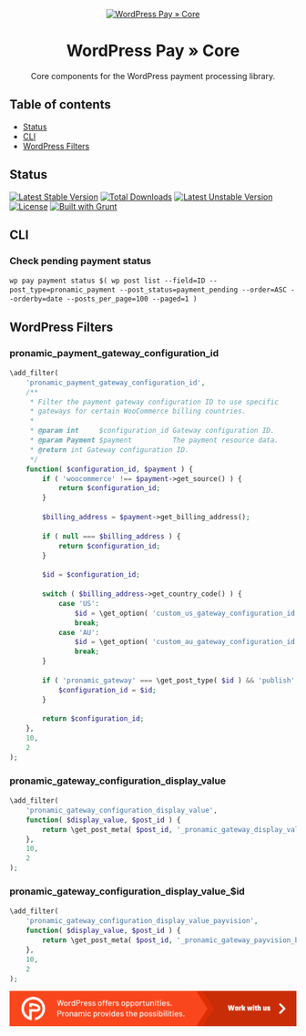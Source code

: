 <p align="center">
	<a href="https://www.wp-pay.org/">
		<img src="https://www.wp-pay.org/assets/pronamic-pay.svgo-min.svg" alt="WordPress Pay » Core" width="72" height="72">
	</a>
</p>

<h1 align="center">WordPress Pay » Core</h3>

<p align="center">
	Core components for the WordPress payment processing library.
</p>

## Table of contents

- [Status](#status)
- [CLI](#cli)
- [WordPress Filters](#wordpress-filters)

## Status

[![Latest Stable Version](https://poser.pugx.org/wp-pay/core/v/stable.svg)](https://packagist.org/packages/wp-pay/core)
[![Total Downloads](https://poser.pugx.org/wp-pay/core/downloads.svg)](https://packagist.org/packages/wp-pay/core)
[![Latest Unstable Version](https://poser.pugx.org/wp-pay/core/v/unstable.svg)](https://packagist.org/packages/wp-pay/core)
[![License](https://poser.pugx.org/wp-pay/core/license.svg)](https://packagist.org/packages/wp-pay/core)
[![Built with Grunt](http://cdn.gruntjs.com/builtwith.svg)](http://gruntjs.com/)

## CLI

### Check pending payment status

```
wp pay payment status $( wp post list --field=ID --post_type=pronamic_payment --post_status=payment_pending --order=ASC --orderby=date --posts_per_page=100 --paged=1 )
```

## WordPress Filters

### pronamic_payment_gateway_configuration_id

```php
\add_filter(
	'pronamic_payment_gateway_configuration_id',
	/**
	 * Filter the payment gateway configuration ID to use specific 
	 * gateways for certain WooCommerce billing countries.
	 *
	 * @param int     $configuration_id Gateway configuration ID.
	 * @param Payment $payment          The payment resource data.
	 * @return int Gateway configuration ID.
	 */
	function( $configuration_id, $payment ) {
		if ( 'woocommerce' !== $payment->get_source() ) {
			return $configuration_id;
		}

		$billing_address = $payment->get_billing_address();

		if ( null === $billing_address ) {
			return $configuration_id;
		}

		$id = $configuration_id;

		switch ( $billing_address->get_country_code() ) {
			case 'US':
				$id = \get_option( 'custom_us_gateway_configuration_id', $id );
				break;
			case 'AU':
				$id = \get_option( 'custom_au_gateway_configuration_id', $id );
				break;
		}

		if ( 'pronamic_gateway' === \get_post_type( $id ) && 'publish' === \get_post_status( $id ) ) {
			$configuration_id = $id;
		}

		return $configuration_id;
	},
	10,
	2
);
```

### pronamic_gateway_configuration_display_value

```php
\add_filter(
	'pronamic_gateway_configuration_display_value',
	function( $display_value, $post_id ) {
		return \get_post_meta( $post_id, '_pronamic_gateway_display_value', true );
	},
	10,
	2
);
```

### pronamic_gateway_configuration_display_value_$id

```php
\add_filter(
	'pronamic_gateway_configuration_display_value_payvision',
	function( $display_value, $post_id ) {
		return \get_post_meta( $post_id, '_pronamic_gateway_payvision_business_id', true );
	},
	10,
	2
);
```

[![Pronamic - Work with us](https://github.com/pronamic/brand-resources/blob/main/banners/pronamic-work-with-us-leaderboard-728x90%404x.png)](https://www.pronamic.eu/contact/)
